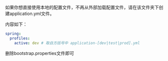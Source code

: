 如果你想直接使用本地的配置文件，不再从外部加载配置文件，请在该文件夹下创建application.yml文件。

内容如下：
```yaml
spring:
  profiles:
    active: dev # 取自方括号中 application-[dev|test|prod].yml
```
删除bootstrap.properties文件即可